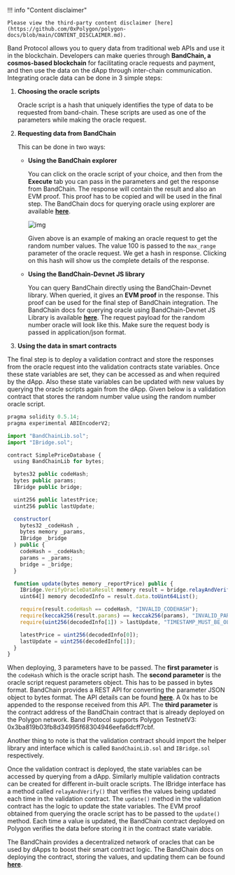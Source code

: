 !!! info "Content disclaimer"

    Please view the third-party content disclaimer [here](https://github.com/0xPolygon/polygon-docs/blob/main/CONTENT_DISCLAIMER.md).

Band Protocol allows you to query data from traditional web APIs and use it in the blockchain. Developers can make queries through **BandChain, a cosmos-based blockchain** for facilitating oracle requests and payment, and then use the data on the dApp through inter-chain communication. Integrating oracle data can be done in 3 simple steps:

1. **Choosing the oracle scripts**

    Oracle script is a hash that uniquely identifies the type of data to be requested from band-chain. These scripts are used as one of the parameters while making the oracle request.

2. **Requesting data from BandChain**

    This can be done in two ways:

    - **Using the BandChain explorer**

        You can click on the oracle script of your choice, and then from the **Execute** tab you can pass in the parameters and get the response from BandChain. The response will contain the result and also an EVM proof. This proof has to be copied and will be used in the final step. The BandChain docs for querying oracle using explorer are available [**here**](hthttps://docs.bandchain.org/develop/custom-scripts/data-source/introduction).

        ![img](../../img/tools/oracles/bandchain/executeoracle.png)

        Given above is an example of making an oracle request to get the random number values. The value 100 is passed to the `max_range` parameter of the oracle request. We get a hash in response. Clicking on this hash will show us the complete details of the response.

    - **Using the BandChain-Devnet JS library**

        You can query BandChain directly using the BandChain-Devnet library. When queried, it gives an **EVM proof** in the response. This proof can be used for the final step of BandChain integration. The BandChain docs for querying oracle using BandChain-Devnet JS Library is available [**here**](https://docs.bandchain.org/develop/custom-scripts/data-source/introduction). The request payload for the random number oracle will look like this. Make sure the request body is passed in application/json format.

3. **Using the data in smart contracts**

  The final step is to deploy a validation contract and store the responses from the oracle request into the validation contracts state variables. Once these state variables are set, they can be accessed as and when required by the dApp. Also these state variables can be updated with new values by querying the oracle scripts again from the dApp. Given below is a validation contract that stores the random number value using the random number oracle script.

  ```jsx
  pragma solidity 0.5.14;
  pragma experimental ABIEncoderV2;

  import "BandChainLib.sol";
  import "IBridge.sol";

  contract SimplePriceDatabase {
    using BandChainLib for bytes;

    bytes32 public codeHash;
    bytes public params;
    IBridge public bridge;

    uint256 public latestPrice;
    uint256 public lastUpdate;

    constructor(
      bytes32 _codeHash ,
      bytes memory _params,
      IBridge _bridge
    ) public {
      codeHash = _codeHash;
      params = _params;
      bridge = _bridge;
    }

    function update(bytes memory _reportPrice) public {
      IBridge.VerifyOracleDataResult memory result = bridge.relayAndVerify(_reportPrice);
      uint64[] memory decodedInfo = result.data.toUint64List();

      require(result.codeHash == codeHash, "INVALID_CODEHASH");
      require(keccak256(result.params) == keccak256(params), "INVALID_PARAMS");
      require(uint256(decodedInfo[1]) > lastUpdate, "TIMESTAMP_MUST_BE_OLDER_THAN_THE_LAST_UPDATE");

      latestPrice = uint256(decodedInfo[0]);
      lastUpdate = uint256(decodedInfo[1]);
    }
  }
  ```

  When deploying, 3 parameters have to be passed. The **first parameter** is the `codeHash` which is the oracle script hash. The **second parameter** is the oracle script request parameters object. This has to be passed in bytes format. BandChain provides a REST API for converting the parameter JSON object to bytes format. The API details can be found [**here**](https://docs.bandchain.org/develop/developer-guides/obi). A 0x has to be appended to the response received from this API. The **third parameter** is the contract address of the BandChain contract that is already deployed on the Polygon network. Band Protocol supports Polygon TestnetV3: 0x3ba819b03fb8d34995f68304946eefa6dcff7cbf.

  Another thing to note is that the validation contract should import the helper library and interface which is called `BandChainLib.sol` and `IBridge.sol` respectively. 
  
  Once the validation contract is deployed, the state variables can be accessed by querying from a dApp. Similarly multiple validation contracts can be created for different in-built oracle scripts. The IBridge interface has a method called `relayAndVerify()` that verifies the values being updated each time in the validation contract. The `update()` method in the validation contract has the logic to update the state variables. The EVM proof obtained from querying the oracle script has to be passed to the `update()` method. Each time a value is updated, the BandChain contract deployed on Polygon verifies the data before storing it in the contract state variable.

  The BandChain provides a decentralized network of oracles that can be used by dApps to boost their smart contract logic. The BandChain docs on deploying the contract, storing the values, and updating them can be found [**here**](https://docs.bandchain.org/develop/developer-tools/bandchain.js/getting-started).
